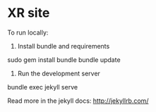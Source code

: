 # XR site

To run locally:

1. Install bundle and requirements

  sudo gem install bundle
  bundle update

1. Run the development server

  bundle exec jekyll serve

Read more in the jekyll docs: http://jekyllrb.com/
